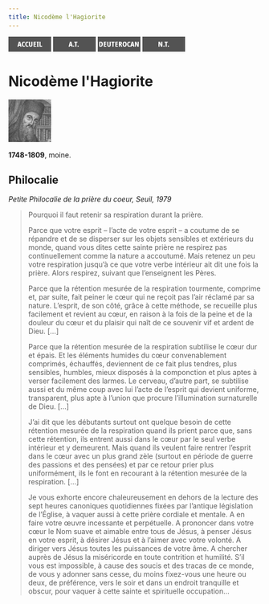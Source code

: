 ```yaml
---
title: Nicodème l'Hagiorite
---
```

[<img src="/images/accueil.png">](/)
[<img src="/images/ancientestament.png">](/pages/ancientestament.html)
[<img src="/images/deuterocanoniques.png">](/pages/deuterocanoniques.html)
[<img src="/images/nouveautestament.png">](/pages/nouveautestament.html)

# Nicodème l'Hagiorite

[<img src="/images/nicodemelhagiorite.png">](https://fr.wikipedia.org/wiki/Nicod%C3%A8me_l%27Hagiorite)

**1748-1809**, moine.


## Philocalie <a name="philocalie"></a>
*Petite Philocalie de la prière du coeur, Seuil, 1979*

>Pourquoi il faut retenir sa respiration durant la prière.
>
>Parce que votre esprit – l’acte de votre esprit – a coutume de se répandre et de se disperser sur les objets sensibles et extérieurs du monde, quand vous dites cette sainte prière ne respirez pas continuellement comme la nature a accoutumé. Mais retenez un peu votre respiration jusqu’à ce que votre verbe intérieur ait dit une fois la prière. Alors respirez, suivant que l’enseignent les Pères.
>
>Parce que la rétention mesurée de la respiration tourmente, comprime et, par suite, fait peiner le cœur qui ne reçoit pas l’air réclamé par sa nature. L’esprit, de son côté, grâce à cette méthode, se recueille plus facilement et revient au cœur, en raison à la fois de la peine et de la douleur du cœur et du plaisir qui naît de ce souvenir vif et ardent de Dieu. […]
>
>Parce que la rétention mesurée de la respiration subtilise le cœur dur et épais. Et les éléments humides du cœur convenablement comprimés, échauffés, deviennent de ce fait plus tendres, plus sensibles, humbles, mieux disposés à la componction et plus aptes à verser facilement des larmes. Le cerveau, d’autre part, se subtilise aussi et du même coup avec lui l’acte de l’esprit qui devient uniforme, transparent, plus apte à l’union que procure l’illumination surnaturelle de Dieu. […]
>
>J’ai dit que les débutants surtout ont quelque besoin de cette rétention mesurée de la respiration quand ils prient parce que, sans cette rétention, ils entrent aussi dans le cœur par le seul verbe intérieur et y demeurent. Mais quand ils veulent faire rentrer l’esprit dans le cœur avec un plus grand zèle (surtout en période de guerre des passions et des pensées) et par ce retour prier plus uniformément, ils le font en recourant à la rétention mesurée de la respiration. […]
>
>Je vous exhorte encore chaleureusement en dehors de la lecture des sept heures canoniques quotidiennes fixées par l’antique législation de l’Église, à vaquer aussi à cette prière cordiale et mentale. A en faire votre œuvre incessante et perpétuelle. A prononcer dans votre cœur le Nom suave et aimable entre tous de Jésus, à penser Jésus en votre esprit, à désirer Jésus et à l’aimer avec votre volonté. A diriger vers Jésus toutes les puissances de votre âme. A chercher auprès de Jésus la miséricorde en toute contrition et humilité. S’il vous est impossible, à cause des soucis et des tracas de ce monde, de vous y adonner sans cesse, du moins fixez-vous une heure ou deux, de préférence, vers le soir et dans un endroit tranquille et obscur, pour vaquer à cette sainte et spirituelle occupation… 

